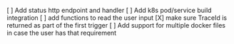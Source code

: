 [ ] Add status http endpoint and handler
[ ] Add k8s pod/service build integration
[ ] add functions to read the user input
[X] make sure TraceId is returned as part of the first trigger
[ ] Add support for multiple docker files in case the user has that requirement